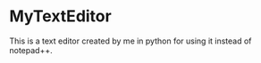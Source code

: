 # MyTextEditor
This is a text editor created by me in python for using it instead of notepad++.

![]()
